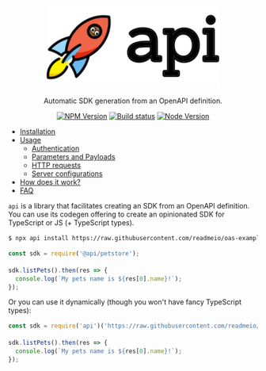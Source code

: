 <p align="center">
  <img width="350" src="../../docs/images/logo.svg" />
</p>

<p align="center">
  Automatic SDK generation from an OpenAPI definition.
</p>

<p align="center">
  <a href="https://npm.im/api"><img src="https://img.shields.io/npm/v/api.svg" alt="NPM Version"></a>
  <a href="https://github.com/readmeio/api"><img src="https://github.com/readmeio/api/workflows/CI/badge.svg" alt="Build status"></a>
  <a href="https://npm.im/api"><img src="https://img.shields.io/node/v/api.svg" alt="Node Version"></a>
</p>

* [Installation](https://api.readme.dev/docs/installation)
* [Usage](https://api.readme.dev/docs/usage)
    * [Authentication](https://api.readme.dev/docs/authentication)
    * [Parameters and Payloads](https://api.readme.dev/docs/parameters-and-payloads)
    * [HTTP requests](https://api.readme.dev/docs/http-requests)
    * [Server configurations](https://api.readme.dev/docs/server-configurations)
* [How does it work?](https://api.readme.dev/docs/how-does-it-work)
* [FAQ](https://api.readme.dev/docs/faq)

`api` is a library that facilitates creating an SDK from an OpenAPI definition. You can use its codegen offering to create an opinionated SDK for TypeScript or JS (+ TypeScript types).

```sh
$ npx api install https://raw.githubusercontent.com/readmeio/oas-examples/main/3.0/json/petstore.json
```

```js
const sdk = require('@api/petstore');

sdk.listPets().then(res => {
  console.log(`My pets name is ${res[0].name}!`);
});
```

Or you can use it dynamically (though you won't have fancy TypeScript types):

```js
const sdk = require('api')('https://raw.githubusercontent.com/readmeio/oas-examples/main/3.0/json/petstore.json');

sdk.listPets().then(res => {
  console.log(`My pets name is ${res[0].name}!`);
});
```
